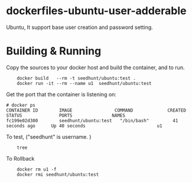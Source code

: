 # dockerfiles-ubuntu-user-adderable
Ubuntu, It support base user creation and password setting.

# Building & Running

Copy the sources to your docker host and build the container, and to run.
```
	docker build   --rm -t seedhunt/ubuntu:test .
	docker run -it --rm --name u1  seedhunt/ubuntu:test
```
Get the port that the container is listening on:

```
# docker ps
CONTAINER ID        IMAGE                COMMAND             CREATED             STATUS              PORTS               NAMES
fc199e02d300        seedhunt/ubuntu:test   "/bin/bash"         41 seconds ago      Up 40 seconds                           u1
```

To test, ("seedhunt" is username. )
```
	tree
```
To Rollback
```
    docker rm u1 -f
    docker rmi seedhunt/ubuntu:test
```
